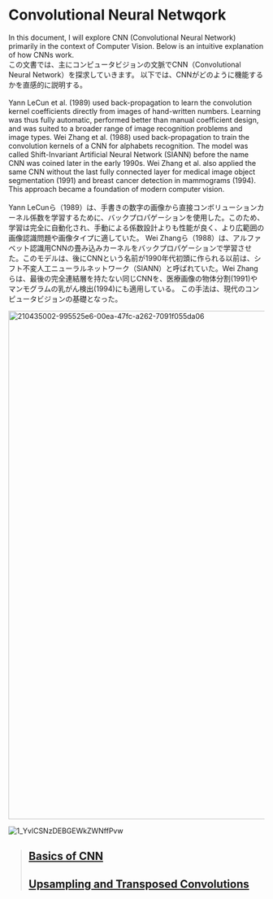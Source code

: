 # Convolutional Neural Netwqork
In this document, I will explore CNN (Convolutional Neural Network) primarily in the context of Computer Vision.
Below is an intuitive explanation of how CNNs work.<br>
この文書では、主にコンピュータビジョンの文脈でCNN（Convolutional Neural Network）を探求していきます。
以下では、CNNがどのように機能するかを直感的に説明する。
<br><br>
Yann LeCun et al. (1989) used back-propagation to learn the convolution kernel coefficients directly from images of hand-written numbers. Learning was thus fully automatic, performed better than manual coefficient design, and was suited to a broader range of image recognition problems and image types.
Wei Zhang et al. (1988) used back-propagation to train the convolution kernels of a CNN for alphabets recognition. The model was called Shift-Invariant Artificial Neural Network (SIANN) before the name CNN was coined later in the early 1990s. Wei Zhang et al. also applied the same CNN without the last fully connected layer for medical image object segmentation (1991) and breast cancer detection in mammograms (1994). 
This approach became a foundation of modern computer vision.
<br><br>
Yann LeCunら（1989）は、手書きの数字の画像から直接コンボリューションカーネル係数を学習するために、バックプロパゲーションを使用した。このため、学習は完全に自動化され、手動による係数設計よりも性能が良く、より広範囲の画像認識問題や画像タイプに適していた。
Wei Zhangら（1988）は、アルファベット認識用CNNの畳み込みカーネルをバックプロパゲーションで学習させた。このモデルは、後にCNNという名前が1990年代初頭に作られる以前は、シフト不変人工ニューラルネットワーク（SIANN）と呼ばれていた。Wei Zhangらは、最後の完全連結層を持たない同じCNNを、医療画像の物体分割(1991)やマンモグラムの乳がん検出(1994)にも適用している。
この手法は、現代のコンピュータビジョンの基礎となった。

<img width="1000" alt="210435002-995525e6-00ea-47fc-a262-7091f055da06" src="https://user-images.githubusercontent.com/46320499/211258694-d75814cd-af7e-47fa-a2de-931bb8426c63.png">

![1_YvlCSNzDEBGEWkZWNffPvw](https://user-images.githubusercontent.com/46320499/211258421-5f98f206-95b5-4bd3-a8bc-3bb7b460ab26.gif)

> ## [Basics of CNN](CNNBasics.md)<br>
> ## [Upsampling and Transposed Convolutions](TransposedConvolution.md)<br>
